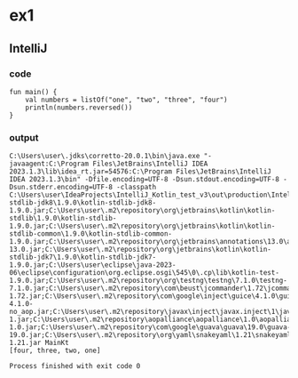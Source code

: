 # ex1
## IntelliJ
### code
    fun main() {
        val numbers = listOf("one", "two", "three", "four")
        println(numbers.reversed())
    }
### output
    C:\Users\user\.jdks\corretto-20.0.1\bin\java.exe "-javaagent:C:\Program Files\JetBrains\IntelliJ IDEA 2023.1.3\lib\idea_rt.jar=54576:C:\Program Files\JetBrains\IntelliJ IDEA 2023.1.3\bin" -Dfile.encoding=UTF-8 -Dsun.stdout.encoding=UTF-8 -Dsun.stderr.encoding=UTF-8 -classpath C:\Users\user\IdeaProjects\IntelliJ_Kotlin_test_v3\out\production\IntelliJ_Kotlin_test_v3;C:\Users\user\.m2\repository\org\jetbrains\kotlin\kotlin-stdlib-jdk8\1.9.0\kotlin-stdlib-jdk8-1.9.0.jar;C:\Users\user\.m2\repository\org\jetbrains\kotlin\kotlin-stdlib\1.9.0\kotlin-stdlib-1.9.0.jar;C:\Users\user\.m2\repository\org\jetbrains\kotlin\kotlin-stdlib-common\1.9.0\kotlin-stdlib-common-1.9.0.jar;C:\Users\user\.m2\repository\org\jetbrains\annotations\13.0\annotations-13.0.jar;C:\Users\user\.m2\repository\org\jetbrains\kotlin\kotlin-stdlib-jdk7\1.9.0\kotlin-stdlib-jdk7-1.9.0.jar;C:\Users\user\eclipse\java-2023-06\eclipse\configuration\org.eclipse.osgi\545\0\.cp\lib\kotlin-test-1.9.0.jar;C:\Users\user\.m2\repository\org\testng\testng\7.1.0\testng-7.1.0.jar;C:\Users\user\.m2\repository\com\beust\jcommander\1.72\jcommander-1.72.jar;C:\Users\user\.m2\repository\com\google\inject\guice\4.1.0\guice-4.1.0-no_aop.jar;C:\Users\user\.m2\repository\javax\inject\javax.inject\1\javax.inject-1.jar;C:\Users\user\.m2\repository\aopalliance\aopalliance\1.0\aopalliance-1.0.jar;C:\Users\user\.m2\repository\com\google\guava\guava\19.0\guava-19.0.jar;C:\Users\user\.m2\repository\org\yaml\snakeyaml\1.21\snakeyaml-1.21.jar MainKt
    [four, three, two, one]
    
    Process finished with exit code 0
